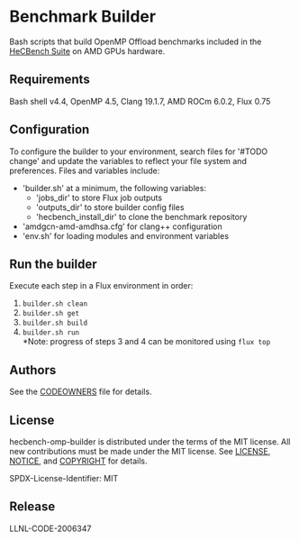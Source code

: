 # Benchmark Builder
Bash scripts that build OpenMP Offload benchmarks included in the [HeCBench Suite](https://github.com/zjin-lcf/HeCBench) on AMD GPUs hardware.

## Requirements
Bash shell v4.4, OpenMP 4.5, Clang 19.1.7, AMD ROCm 6.0.2, Flux 0.75

## Configuration
To configure the builder to your environment, search files for '#TODO change' and update the variables to reflect your file system and preferences. Files and variables include:
* 'builder.sh' at a minimum, the following variables:
    * 'jobs_dir' to store Flux job outputs
    * 'outputs_dir' to store builder config files
    * 'hecbench_install_dir' to clone the benchmark repository
* 'amdgcn-amd-amdhsa.cfg' for clang++ configuration
* 'env.sh' for loading modules and environment variables

## Run the builder
Execute each step in a Flux environment in order:
1. `builder.sh clean`
2. `builder.sh get`
3. `builder.sh build`
4. `builder.sh run`  
*Note: progress of steps 3 and 4 can be monitored using `flux top`

## Authors
See the [CODEOWNERS](CODEOWNERS) file for details.

## License
hecbench-omp-builder is distributed under the terms of the MIT license. All new contributions must be made under the MIT license. See [LICENSE](LICENSE), [NOTICE](NOTICE), and [COPYRIGHT](COPYRIGHT) for details.

SPDX-License-Identifier: MIT

## Release
LLNL-CODE-2006347
